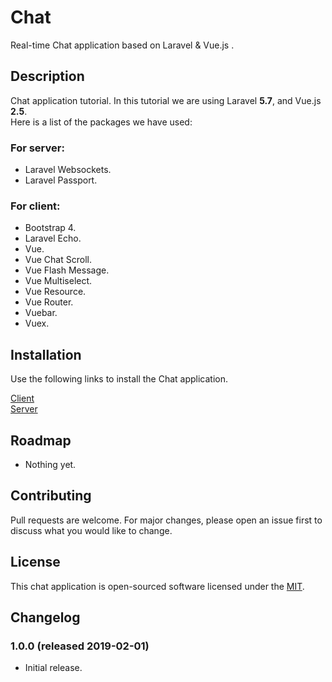 # Chat
Real-time Chat application based on Laravel & Vue.js .

## Description
Chat application tutorial. In this tutorial we are using Laravel **5.7**, and Vue.js **2.5**.<br>
Here is a list of the packages we have used:

### For server:
- Laravel Websockets.
- Laravel Passport.
### For client:
- Bootstrap 4.
- Laravel Echo.
- Vue.
- Vue Chat Scroll.
- Vue Flash Message.
- Vue Multiselect.
- Vue Resource.
- Vue Router.
- Vuebar.
- Vuex.

## Installation
Use the following links to install the Chat application.

[Client](./client/README.md#installation)<br>
[Server](./server/README.md#installation)

## Roadmap
- Nothing yet.

## Contributing
Pull requests are welcome. For major changes, please open an issue first to discuss what you would like to change.

## License
This chat application is open-sourced software licensed under the [MIT](LICENSE).

## Changelog
### 1.0.0 (released 2019-02-01)
- Initial release.